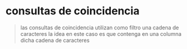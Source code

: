 # consultas de coincidencia 

> las consultas de coincidencia utilizan como filtro una cadena de caracteres 
> la idea en este caso es que contenga en una columna dicha cadena de caracteres

